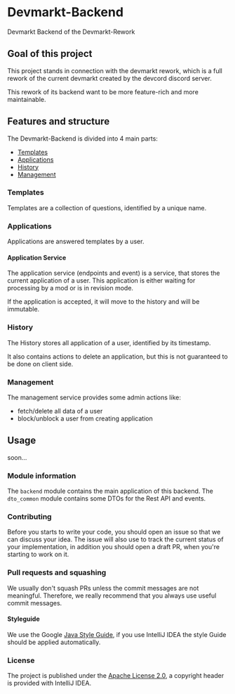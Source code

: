 # Devmarkt-Backend
Devmarkt Backend of the Devmarkt-Rework

## Goal of this project
This project stands in connection with the devmarkt rework,
which is a full rework of the current devmarkt created by the devcord
discord server.

This rework of its backend want to be more feature-rich and more
maintainable.

## Features and structure
The Devmarkt-Backend is divided into 4 main parts:
- [Templates](#templates)
- [Applications](#applications)
- [History](#history)
- [Management](#management)

### Templates
Templates are a collection of questions, identified by a unique name.

### Applications
Applications are answered templates by a user.

#### Application Service
The application service (endpoints and event) is a service, that stores
the current application of a user. This application is either waiting for processing
by a mod or is in revision mode.

If the application is accepted, it will move to the history and will be 
immutable.

### History
The History stores all application of a user, identified by its timestamp.

It also contains actions to delete an application, but this is
not guaranteed to be done on client side.

### Management
The management service provides some admin actions like:
- fetch/delete all data of a user
- block/unblock a user from creating application

## Usage
soon...

### Module information
The `backend` module contains the main application of this backend.
The `dto_common` module contains some DTOs for the Rest API and events.

### Contributing
Before you starts to write your code, you should open an issue 
so that we can discuss your idea. 
The issue will also use to track the current status of your implementation,
in addition you should open a draft PR, when you're starting to work on it.

### Pull requests and squashing
We usually don't squash PRs unless the commit messages are not meaningful.
Therefore, we really recommend that you always use useful commit messages.

#### Styleguide
We use the Google [Java Style Guide](https://google.github.io/styleguide/javaguide.html), if you use IntelliJ IDEA the style Guide should
be applied automatically.

### License
The project is published under the [Apache License 2.0](https://github.com/devcordde/devmarkt-backend/blob/main/LICENSE),
a copyright header is provided with IntelliJ IDEA.
